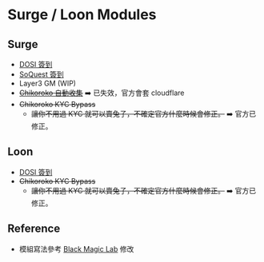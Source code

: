 # Surge / Loon Modules

## Surge
- [DOSI 簽到](https://raw.githubusercontent.com/0xygen77/modules/main/dosi.sgmodule)
- [SoQuest 簽到](https://raw.githubusercontent.com/0xygen77/modules/main/soquest.sgmodule)
- Layer3 GM (WIP)
- ~~[Chikoroko 自動收集](https://raw.githubusercontent.com/0xygen77/modules/main/chikoroko.sgmodule)~~ :arrow_right: 已失效，官方會套 cloudflare
- ~~Chikoroko KYC Bypass~~
  - ~~讓你不用過 KYC 就可以賣兔子，不確定官方什麼時候會修正。~~ :arrow_right: 官方已修正。

## Loon
- [DOSI 簽到](https://raw.githubusercontent.com/0xygen77/modules/main/dosi.plugin)
- ~~Chikoroko KYC Bypass~~
  - ~~讓你不用過 KYC 就可以賣兔子，不確定官方什麼時候會修正。~~ :arrow_right: 官方已修正。

## 

## Reference
- 模組寫法參考 [Black Magic Lab](https://github.com/Black-Magic-Lab/Surge) 修改
